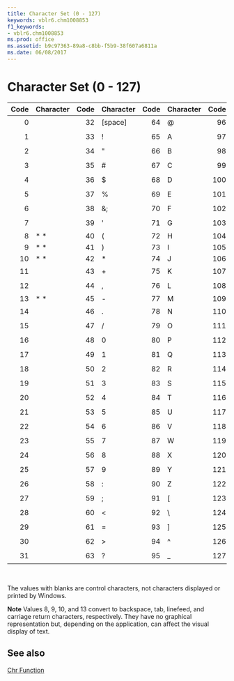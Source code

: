 ```yaml
---
title: Character Set (0 - 127)
keywords: vblr6.chm1008853
f1_keywords:
- vblr6.chm1008853
ms.prod: office
ms.assetid: b9c97363-89a8-c8bb-f5b9-38f607a6811a
ms.date: 06/08/2017
---
```



# Character Set (0 - 127)


|**Code**|**Character**|**Code**|**Character**|**Code**|**Character**|**Code**|**Character**|
|-----:|:-----|-----:|:-----|-----:|:-----|-----:|:-----|
|0||32|[space]|64|@|96|`|
|1||33|!|65|A|97|a|
|2||34|"|66|B|98|b|
|3||35|#|67|C|99|c|
|4||36|$|68|D|100|d|
|5||37|%|69|E|101|e|
|6||38|&;|70|F|102|f|
|7||39|'|71|G|103|g|
|8|* *|40|(|72|H|104|h|
|9|* *|41|)|73|I|105|i|
|10|* *|42|*|74|J|106|j|
|11||43|+|75|K|107|k|
|12||44|,|76|L|108|l|
|13|* *|45|-|77|M|109|m|
|14||46|.|78|N|110|n|
|15||47|/|79|O|111|o|
|16||48|0|80|P|112|p|
|17||49|1|81|Q|113|q|
|18||50|2|82|R|114|r|
|19||51|3|83|S|115|s|
|20||52|4|84|T|116|t|
|21||53|5|85|U|117|u|
|22||54|6|86|V|118|v|
|23||55|7|87|W|119|w|
|24||56|8|88|X|120|x|
|25||57|9|89|Y|121|y|
|26||58|:|90|Z|122|z|
|27||59|;|91|[|123|{|
|28||60|<|92|\ |124|\||
|29||61|=|93|]|125|}|
|30||62|>|94|^|126|~|
|31||63|?|95|_|127||

<br/>

The values with blanks are control characters, not characters displayed or printed by Windows.

<!--These characters aren't supported by Windows.-->

**Note** Values 8, 9, 10, and 13 convert to backspace, tab, linefeed, and carriage return characters, respectively. They have no graphical representation but, depending on the application, can affect the visual display of text.


## See also

[Chr Function](chr-function.md)
